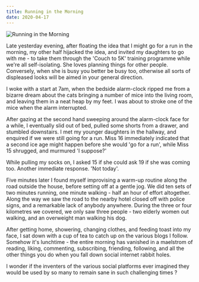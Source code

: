 ```yaml
---
title: Running in the Morning
date: 2020-04-17
---
```


![Running in the Morning](https://source.unsplash.com/hopX_jpVtRM/1600x900)

Late yesterday evening, after floating the idea that I might go for a run in the morning, my other half hijacked the idea, and invited my daughters to go with me - to take them through the 'Couch to 5K' training programme while we're all self-isolating. She loves planning things for other people. Conversely, when she is busy you better be busy too, otherwise all sorts of displeased looks will be aimed in your general direction.

I woke with a start at 7am, when the bedside alarm-clock ripped me from a bizarre dream about the cats bringing a number of mice into the living room, and leaving them in a neat heap by my feet. I was about to stroke one of the mice when the alarm interrupted.

After gazing at the second hand sweeping around the alarm-clock face for a while, I eventually slid out of bed, pulled some shorts from a drawer, and stumbled downstairs. I met my younger daughters in the hallway, and enquired if we were still going for a run. Miss 16 immediately indicated that a second ice age might happen before she would 'go for a run', while Miss 15 shrugged, and murmured 'I suppose?'

While pulling my socks on, I asked 15 if she could ask 19 if she was coming too. Another immediate response. 'Not today'.

Five minutes later I found myself improvising a warm-up routine along the road outside the house, before setting off at a gentle jog. We did ten sets of two minutes running, one minute walking - half an hour of effort altogether. Along the way we saw the road to the nearby hotel closed off with police signs, and a remarkable lack of anybody anywhere. During the three or four kilometres we covered, we only saw three people - two elderly women out walking, and an overweight man walking his dog.

After getting home, showering, changing clothes, and feeding toast into my face, I sat down with a cup of tea to catch up on the various blogs I follow. Somehow it's lunchtime - the entire morning has vanished in a maelstrom of reading, liking, commenting, subscribing, friending, following, and all the other things you do when you fall down social internet rabbit holes.

I wonder if the inventers of the various social platforms ever imagined they would be used by so many to remain sane in such challenging times ?
